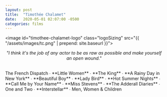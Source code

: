 ```yaml
---
layout: post
title:  "Timothée Chalamet"
date:   2020-05-01 02:07:00 -0500
categories: films
---
```


<image id="timothee-chalamet-logo" class="logoSizing" src="{{ "/assets/images/tc.png" | prepend: site.baseurl }}"></image>
<br>
<p style="text-align: center; font-style: italic">"I think it's the job of any actor to be as raw as possible and make yourself an open wound."</p>
<br>
The French Dispatch ∙
<span class="tc_color">**Little Women**</span> ∙
<span class="tc_color">**The King**</span> ∙
<span class="tc_color">**A Rainy Day in New York**</span> ∙
<span class="tc_color">**Beautiful Boy**</span> ∙
<span class="tc_color">**Lady Bird**</span> ∙
<span class="tc_color">**Hot Summer Nights**</span> ∙
<span class="tc_color">**Call Me by Your Name**</span> ∙
<span class="tc_color">**Miss Stevens**</span> ∙
<span class="tc_color">**The Adderall Diaries**</span> ∙
One and Two ∙
<span class="tc_color">**Interstellar**</span> ∙
Men, Women & Children